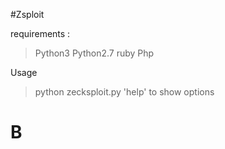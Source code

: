 #Zsploit

requirements :
> Python3
> Python2.7
> ruby
> Php

Usage
> python zecksploit.py
> 'help' to show options
# B
